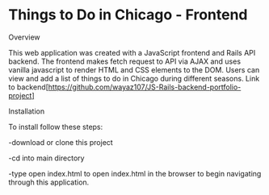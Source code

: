 <h1>Things to Do in Chicago - Frontend</h1>

Overview

This web application was created with a JavaScript frontend and Rails API backend. The frontend makes fetch request to API via AJAX and uses vanilla javascript to render HTML and CSS elements to the DOM. Users can view and add a list of things to do in Chicago during different seasons. Link to backend[https://github.com/wayaz107/JS-Rails-backend-portfolio-project]

Installation

To install follow these steps:

-download or clone this project

-cd into main directory

-type open index.html to open index.html in the browser to begin navigating through this application.

